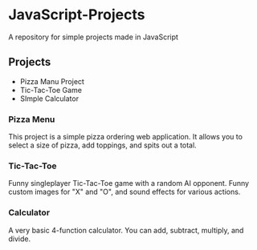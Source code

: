 # JavaScript-Projects
A repository for simple projects made in JavaScript 

## Projects
- Pizza Manu Project
- Tic-Tac-Toe Game
- SImple Calculator

### Pizza Menu
This project is a simple pizza ordering web application. It allows you to select a size of pizza, add toppings, and spits out a total.
### Tic-Tac-Toe
Funny singleplayer Tic-Tac-Toe game with a random AI opponent. Funny custom images for "X" and "O", and sound effects for various actions.
### Calculator
A very basic 4-function calculator. You can add, subtract, multiply, and divide.
